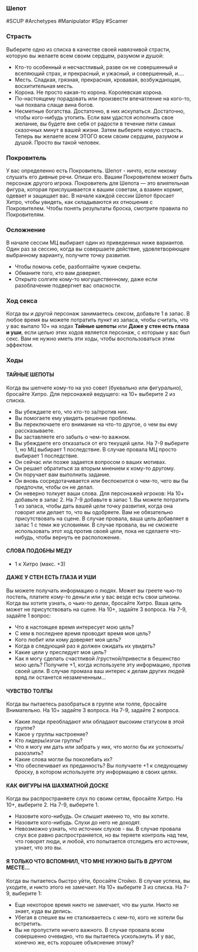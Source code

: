 ### **Шепот**

#SCUP #Archetypes #Manipulator #Spy #Scamer
### **Страсть**

Выберите одно из списка в качестве своей навязчивой страсти, которую вы желаете всем своим сердцем, разумом и душой: 
- Кто-то особенный и несчастливый, разве он не совершенный и вселяющий страх, и прекрасный, и ужасный, и совершенный, и.... 
- Месть. Сладкая, грязная, прекрасная, кровавая, возбуждающая, восхитительная месть. 
- Корона. Не просто какая-то корона. Королевская корона.
- По-настоящему порадовать или произвести впечатление на кого-то, чья похвала слаще вина богов. 
- Несметные богатства. Достаточно, в них искупаться. Достаточно, чтобы кого-нибудь утопить. 
Если вам удастся исполнить свое желание, вы будете вне себя от радости в течение пяти самых сказочных минут в вашей жизни. Затем выберите новую страcть. Теперь вы желаете всем ЭТОГО всем своим сердцем, разумом и душой. Просто вы такой человек.


### **Покровитель**

У вас определенно есть Покровитель. Шепот - ничто, если некому слушать его дивные речи. Опиши его. Вашим Покровителем может быть персонаж другого игрока. Покровитель для Шепота — это влиятельная фигура, которая прислушивается к вашим советам, а взамен кормит, одевает и защищает вас. В начале каждой сессии Шепот бросает Хитро, чтобы увидеть, как складываются их отношения с Покровителем. Чтобы понять результаты броска, смотрите правила по Покровителям.

### **Осложнение**

В начале сессии МЦ выбирает один из приведенных ниже вариантов. Один раз за сессию, когда вы совершаете действие, удовлетворяющее выбранному варианту, получите точку развития. 
- Чтобы помочь себе, разболтайте чужие секреты. 
- Обманите того, кто вам доверяет. 
- Открыто солгите кому-то могущественному, даже если разоблачение подвергнет вас опасности.

### **Ход секса**

Когда вы и другой персонаж занимаетесь сексом, добавьте 1 в запас. В любое время вы можете потратить пункт из запаса, чтобы считать, что у вас выпало 10+ на ходах **Тайные шепоты** или **Даже у стен есть глаза и уши**, если целью этих ходов является персонаж, с которым у вас был секс. Вам не нужно иметь эти ходы, чтобы воспользоваться этим эффектом.

### **Ходы**

#### **ТАЙНЫЕ ШЕПОТЫ** 
Когда вы шепчете кому-то на ухо совет (буквально или фигурально), бросайте Хитро. 
Для персонажей ведущего: на 10+ выберите 2 из списка. 
- Вы убеждаете его, что кто-то за/против них. 
- Вы помогаете ему увидеть решение проблемы. 
- Вы переключаете его внимание на что-то другое, о чем вы ему рассказываете. 
- Вы заставляете его забыть о чем-то важном. 
- Вы убеждаете его отказаться от его текущей цели. 
На 7-9 выберите 1, но МЦ выбирает 1 последствие. В случае провала МЦ просто выбирает 1 последствие. 
- Он сейчас или позже задается вопросом о ваших мотивах. 
- Он решает обратиться за вторым мнением к кому-то другому. 
- Он поручает вам выполнить задание. 
- Он вновь сосредотачивается или беспокоится о чем-то, чего вы бы предпочли, чтобы он не делал. 
- Он неверно толкует ваши слова. 
Для персонажей игроков: На 10+ добавьте в запас 2. На 7-9 добавьте в запас 1. Вы можете потратить 1 из запаса, чтобы дать вашей цели точку развития, когда она говорит или делает то, что вы одобряете. Вам не обязательно присутствовать на сцене. 
В случае провала, ваша цель добавляет в запас 1 с теми же условиями. В случае провала, вы не сможете использовать этот ход против своей цели, пока не сделаете что-нибудь, чтобы вернуть ее расположение.

#### **СЛОВА ПОДОБНЫ МЕДУ** 
+ 1 к Хитро (макс. +3)

#### **ДАЖЕ У СТЕН ЕСТЬ ГЛАЗА И УШИ** 
Вы можете получать информацию о людях. Может вы греете чью-то постель, платите кому-то деньги или у вас везде есть свои шпионы. Когда вы хотите узнать, о чьих-то делах, бросайте Хитро. Ваша цель может не присутствовать на сцене. На 10+, задайте 3 вопроса. На 7-9, задайте 1 вопрос: 
- Что в настоящее время интересует мою цель? 
- С кем в последнее время проводит время моя цель? 
- Кого любит или кому доверяет моя цель? 
- Когда в следующий раз я должен ожидать их увидеть? 
- Какие цели у преследует моя цель? 
- Как я могу сделать счастливой /грустной/привести в бешенство мою цель? 
Получите +1, когда используете эту информацию, против своей цели. В случае промаха ваш интерес к делам других людей вряд ли останется незамеченным...

#### **ЧУВСТВО ТОЛПЫ** 
Когда вы пытаетесь разобраться в группе или толпе, бросайте Внимательно. На 10+ задайте 3 вопроса. На 7-9, задайте 2 вопроса. 
- Какие люди преобладают или обладают высоким статусом в этой группе? 
- Какое у группы настроение? 
- Кто лидеры/изгои группы? 
- Что я могу им дать или забрать у них, что могло бы их успокоить/ разозлить? 
- Какие слова могли бы поколебать их? 
- Что обеспечивает их преданность? 
Вы получаете +1 к следующему броску, в котором используете эту информацию в своих целях.

#### **КАК ФИГУРЫ НА ШАХМАТНОЙ ДОСКЕ** 
Когда вы распространяете слух по своим сетям, бросайте Хитро. На 10+, выберите 2. На 7-9, выберите 1. 
- Назовите кого-нибудь. Он слышит именно то, что вы хотите. 
- Назовите кого-нибудь. Слухи до него не доходят. 
- Невозможно узнать, что источник слухов - вы. 
В случае провала слух все равно распространяется, но вы теряете контроль над тем, что говорят люди, и любой, кто попытается отследить его источник, узнает, что это вы.

#### **Я ТОЛЬКО ЧТО ВСПОМНИЛ, ЧТО МНЕ НУЖНО БЫТЬ В ДРУГОМ МЕСТЕ...** 
Когда вы пытаетесь быстро уйти, бросайте Стойко. В случае успеха, вы уходите, и никто этого не замечает. На 10+ выберите 3 из списка. На 7-9, выберите 1: 
- Еще некоторое время никто не замечает, что вы ушли. Никто не знает, куда вы делись. 
- Убегая в спешке вы не сталкиваетесь с кем-то, кого не хотели бы встретить. 
- Вы не пропустите ничего важного. 
В случае провала всем совершенно очевидно, что вы пытаетесь ускользнуть. И у вас, конечно же, есть хорошее объяснение этому?

